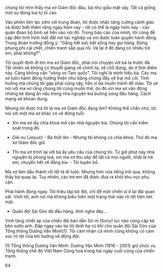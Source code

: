 chúng tôi nhìn thấy ma xơ Giám đốc đâu, bà như giấu mặt vậy. Tất cả giống một sự đóng loa tự tố cáo.

Vào phiên liên lạc sớm với trung đoàn, tôi được nhắc tăng cường cảnh giác và được biết thêm rằng ngày hôm nay - rất có thể là ngày hôm nay - các quân đoàn bộ binh sẽ tiến vào nội đô. Trong báo cáo của mình, tôi cũng đề cập đến tình hình mất đất nơi tác nghiệp và xin được toàn quyền hành động. Trung đoàn trưởng đồng ý: "Gắng hết sức bắt sống hay gọi hàng. Đừng phung phí cái chết, chiến tranh sắp qua rồi. Và lại ở đó đang có nhiều trẻ em, phải không?".

Tôi quyết định đi tìm ma xơ Giám đốc, phải nói chuyện với bà ta trước đã. Tất nhiên sẽ không có thuyết giảng về chính tà, về chỗ đứng, dù ở thời điểm này. Càng không cần "vòng vo Tam quốc". Tôi nghĩ là mình hiểu bà. Các ma xơ luôn hành động hướng thiện như bằng chứng đầy vế trại mồ côi. Tình huống mà chúng tôi gặp phải cũng vậy, hẳn vì bà muốn tránh đổ máu. Tôi sẽ nói với ma xơ rằng chúng tôi cũng muốn thế, do đó xin ma xơ vận động những kẻ đang ẩn nấu trong nhà nguyện kia buông súng đầu hàng. Cách mạng sẽ khoan dung.

Nhưng tôi được trả lời là ma xơ Giám đốc đang ốm? Không thể chần chừ, tôi nói với một ma xơ khác có vẻ đứng tuổi:

- Xin ma xơ lấy chìa khoá mở căn nhà nguyện kia. Chúng tôi cần kiểm soát trong đó.

- Giê-su (Jesus)! - Bà thốt lên - Nhưng tôi không có chìa khoá. Thử đó ma xơ Giám đốc giữ.

- Thì ma xơ trình lại với bà ấy yêu cầu của chúng tôi. Từ giờ phút này nhà nguyện bị phong toả, xin ma xơ thu xếp để tất cả mọi người, nhất là trẻ em, chuyển hết về đằng kia. - Tôi tuyên bố.

Ma xơ làm dấu thánh rồi tất tả đi luôn. Nhưng hơn nửa tiếng trôi qua, không thấy bà quay lại. Tuy nhiên, các trẻ em đã được đưa ra khỏi khu vực phụ cận.

Phải hành động ngay. Tôi triệu tập bộ đội, chỉ để một chiến sĩ ở lại đài quan sát. Vinh tới, anh nói mà không biểu hiện một trạng thái nào rõ rệt trên nét mặt:

- Quân đội Sài Gòn đã đầu hàng. Anh nghe đây...

Vinh tăng chiết áp của chiếc đài bán dẫn Sô-ni (Sony) lúc nào cũng cập kè bên sườn anh. Đập ngay vào tai tôi lệnh hạ vũ khí cho quân đội Sài Gòn của Tổng thống Dương Văn Minh(1). Tôi cảm nhận cả mình cũng không có cảm xúc rõ rệt nữa khi hướng về đồng đội:

(1) Tổng thống Dương Văn Minh: Dương Văn Minh (1916 - 2001) giữ chức vụ Tổng thống chế độ Việt Nam Cộng hoà trong hai ngày cuối cùng của chiến tranh.

64